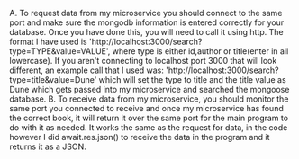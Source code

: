 A. To request data from my microservice you should connect to the same port and make sure the mongodb information is entered correctly for your database. Once you have done this,
you will need to call it using http. The format I have used is 'http://localhost:3000/search?type=TYPE&value=VALUE', where type is either id,author or title(enter in all lowercase).
If you aren't connecting to localhost port 3000 that will look different, an example call that I used was: 'http://localhost:3000/search?type=title&value=Dune' which will set the
type to title and the title value as Dune which gets passed into my microservice and searched the mongoose database.
B. To receive data from my microservice, you should monitor the same port you connected to receive and once my microservice has found the correct book, it will return it over
the same port for the main program to do with it as needed. It works the same as the request for data, in the code however I did await.res.json() to receive the data in the program
and it returns it as a JSON.

